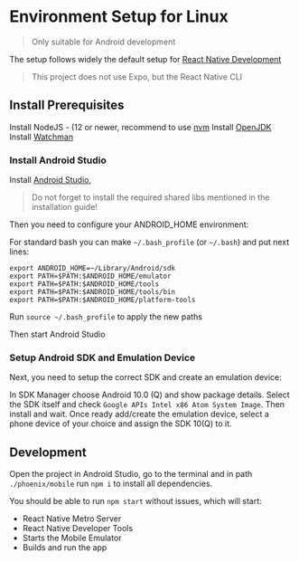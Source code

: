 # Environment Setup for Linux

> Only suitable for Android development

The setup follows widely the default setup for [React Native Development](https://reactnative.dev/docs/environment-setup)

> This project does not use Expo, but the React Native CLI

## Install Prerequisites

Install NodeJS - (12 or newer, recommend to use [nvm](https://github.com/nvm-sh/nvm)
Install [OpenJDK](http://openjdk.java.net/)
Install [Watchman](https://facebook.github.io/watchman/docs/install.html#linux-and-macos)

### Install Android Studio

Install [Android Studio](https://developer.android.com/studio/install?authuser=1#linux),

> Do not forget to install the required shared libs mentioned in the installation guide!

Then you need to configure your ANDROID_HOME environment:

For standard bash you can make `~/.bash_profile` (or `~/.bash`) and put next lines:

```
export ANDROID_HOME=~/Library/Android/sdk
export PATH=$PATH:$ANDROID_HOME/emulator
export PATH=$PATH:$ANDROID_HOME/tools
export PATH=$PATH:$ANDROID_HOME/tools/bin
export PATH=$PATH:$ANDROID_HOME/platform-tools
```

Run `source ~/.bash_profile` to apply the new paths

Then start Android Studio

### Setup Android SDK and Emulation Device

Next, you need to setup the correct SDK and create an emulation device:

In SDK Manager choose Android 10.0 (Q) and show package details. Select the SDK itself and check `Google APIs Intel x86 Atom System Image`. Then install and wait.
Once ready add/create the emulation device, select a phone device of your choice and assign the SDK 10(Q) to it.

## Development

Open the project in Android Studio,
go to the terminal and in path `./phoenix/mobile` run `npm i` to install all dependencies.

You should be able to run `npm start` without issues, which will start:

- React Native Metro Server
- React Native Developer Tools
- Starts the Mobile Emulator
- Builds and run the app

